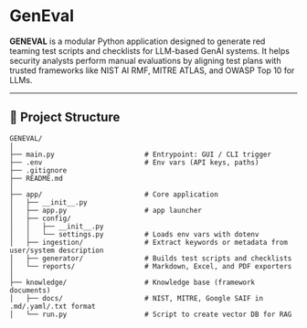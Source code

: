 # GenEval

**GENEVAL** is a modular Python application designed to generate red teaming test scripts and checklists for LLM-based GenAI systems. It helps security analysts perform manual evaluations by aligning test plans with trusted frameworks like NIST AI RMF, MITRE ATLAS, and OWASP Top 10 for LLMs.

---

## 📁 Project Structure

```
GENEVAL/
│
├── main.py                      # Entrypoint: GUI / CLI trigger
├── .env                         # Env vars (API keys, paths)
├── .gitignore
├── README.md
│
├── app/                         # Core application
│   ├── __init__.py
│   ├── app.py                   # app launcher
│   ├── config/
│   │   ├── __init__.py
│   │   └── settings.py          # Loads env vars with dotenv
│   ├── ingestion/               # Extract keywords or metadata from user/system description
│   ├── generator/               # Builds test scripts and checklists
│   └── reports/                 # Markdown, Excel, and PDF exporters
│
├── knowledge/                   # Knowledge base (framework documents)
│   ├── docs/                    # NIST, MITRE, Google SAIF in .md/.yaml/.txt format
│   └── run.py                   # Script to create vector DB for RAG
```